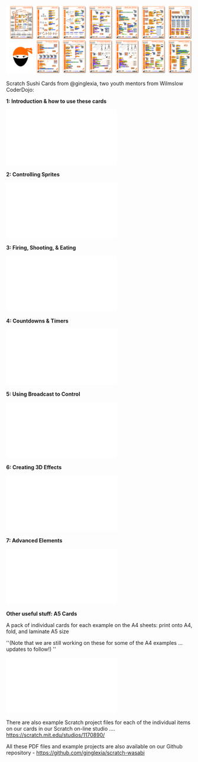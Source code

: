 ![Banner\_for\_kata.png](../files/img/Banner_for_kata.png "Banner_for_kata.png")

Scratch Sushi Cards from @ginglexia, two youth mentors from Wilmslow
CoderDojo:

**1: Introduction & how to use these cards**

![download here](A4_01_Sushi_Whoshi_v0615.pdf "download here")

**2: Controlling Sprites**

![download here](A4_02_Move_Me_v0615.pdf "download here")

**3: Firing, Shooting, & Eating**

![download here](A4_03_Ready_Aim_Gotcha_v0615.pdf "download here")

**4: Countdowns & Timers**

![download here](A4_04_3-2-1_v0615.pdf "download here")

**5: Using Broadcast to Control**

![download here](A4_05_Calling_All_Ninjas_v0615.pdf "download here")

**6: Creating 3D Effects**

![download here](A4_06_No_Glasses_Required_v0615.pdf "download here")

**7: Advanced Elements**

![download here](A4_07_Samurai_and_Sensai_v0615.pdf "download here")

**Other useful stuff: A5 Cards**

A pack of individual cards for each example on the A4 sheets: print onto
A4, fold, and laminate A5 size

''(Note that we are still working on these for some of the A4 examples
... updates to follow\!) ''

![download here](A5_All_Cards_v0615.pdf "download here")

There are also example Scratch project files for each of the individual
items on our cards in our Scratch on-line studio ....
<https://scratch.mit.edu/studios/1170890/>

All these PDF files and example projects are also available on our
Github repository - <https://github.com/ginglexia/scratch-wasabi>
